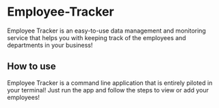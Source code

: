 # Employee-Tracker

Employee Tracker is an easy-to-use data management and monitoring service that helps you with keeping track of the employees and departments in your business!

## How to use

Employee Tracker is a command line application that is entirely piloted in your terminal! Just run the app and follow the steps to view or add your employees!